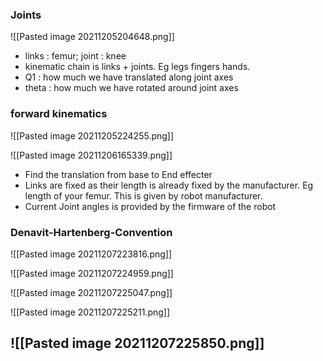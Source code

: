 ### Joints
![[Pasted image 20211205204648.png]]
- links : femur; joint : knee
- kinematic chain is links + joints. Eg legs fingers hands.
- Q1 : how much we have translated along joint axes 
- theta : how much we have rotated around joint axes

### forward kinematics 

![[Pasted image 20211205224255.png]]

![[Pasted image 20211206165339.png]]
- Find the translation from base to End effecter
- Links are fixed as their length is already fixed by the manufacturer. Eg length of your femur. This is given by robot manufacturer.    
- Current Joint angles is  provided by the firmware of the robot

### Denavit-Hartenberg-Convention
![[Pasted image 20211207223816.png]]

![[Pasted image 20211207224959.png]]

![[Pasted image 20211207225047.png]]

![[Pasted image 20211207225211.png]]

![[Pasted image 20211207225850.png]]
- 
